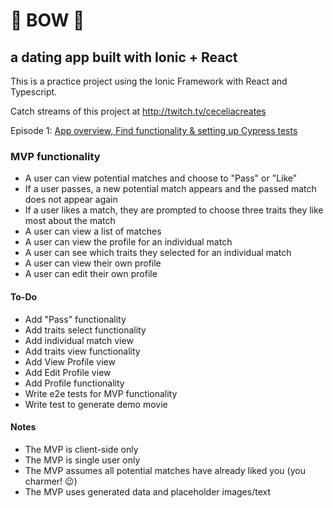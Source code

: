 # 🏹 BOW 🌈

## a dating app built with Ionic + React

This is a practice project using the Ionic Framework with React and Typescript.

Catch streams of this project at http://twitch.tv/ceceliacreates

Episode 1: [App overview, Find functionality & setting up Cypress tests](https://www.twitch.tv/videos/667495522)

### MVP functionality

- A user can view potential matches and choose to "Pass" or "Like"
- If a user passes, a new potential match appears and the passed match does not appear again
- If a user likes a match, they are prompted to choose three traits they like most about the match
- A user can view a list of matches
- A user can view the profile for an individual match
- A user can see which traits they selected for an individual match
- A user can view their own profile
- A user can edit their own profile

#### To-Do

- Add "Pass" functionality
- Add traits select functionality
- Add individual match view
- Add traits view functionality
- Add View Profile view
- Add Edit Profile view
- Add Profile functionality
- Write e2e tests for MVP functionality
- Write test to generate demo movie

#### Notes

- The MVP is client-side only
- The MVP is single user only
- The MVP assumes all potential matches have already liked you (you charmer! 😉)
- The MVP uses generated data and placeholder images/text
